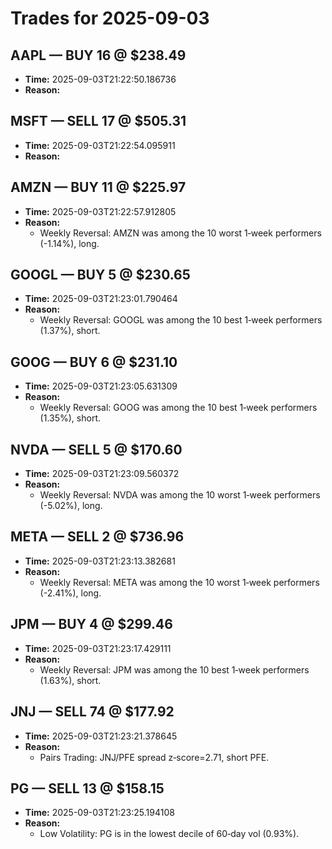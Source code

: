 # Trades for 2025-09-03

## AAPL — BUY 16 @ $238.49
- **Time:** 2025-09-03T21:22:50.186736
- **Reason:**

## MSFT — SELL 17 @ $505.31
- **Time:** 2025-09-03T21:22:54.095911
- **Reason:**

## AMZN — BUY 11 @ $225.97
- **Time:** 2025-09-03T21:22:57.912805
- **Reason:**
  - Weekly Reversal: AMZN was among the 10 worst 1‑week performers (-1.14%), long.

## GOOGL — BUY 5 @ $230.65
- **Time:** 2025-09-03T21:23:01.790464
- **Reason:**
  - Weekly Reversal: GOOGL was among the 10 best 1‑week performers (1.37%), short.

## GOOG — BUY 6 @ $231.10
- **Time:** 2025-09-03T21:23:05.631309
- **Reason:**
  - Weekly Reversal: GOOG was among the 10 best 1‑week performers (1.35%), short.

## NVDA — SELL 5 @ $170.60
- **Time:** 2025-09-03T21:23:09.560372
- **Reason:**
  - Weekly Reversal: NVDA was among the 10 worst 1‑week performers (-5.02%), long.

## META — SELL 2 @ $736.96
- **Time:** 2025-09-03T21:23:13.382681
- **Reason:**
  - Weekly Reversal: META was among the 10 worst 1‑week performers (-2.41%), long.

## JPM — BUY 4 @ $299.46
- **Time:** 2025-09-03T21:23:17.429111
- **Reason:**
  - Weekly Reversal: JPM was among the 10 best 1‑week performers (1.63%), short.

## JNJ — SELL 74 @ $177.92
- **Time:** 2025-09-03T21:23:21.378645
- **Reason:**
  - Pairs Trading: JNJ/PFE spread z‑score=2.71, short PFE.

## PG — SELL 13 @ $158.15
- **Time:** 2025-09-03T21:23:25.194108
- **Reason:**
  - Low Volatility: PG is in the lowest decile of 60‑day vol (0.93%).

